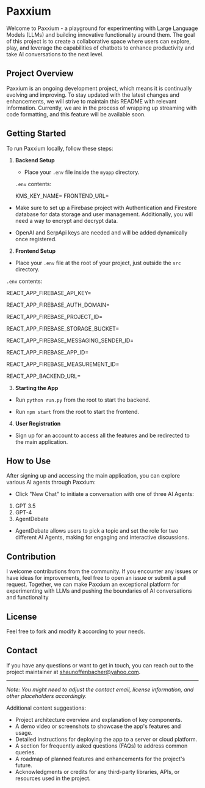 # Paxxium

Welcome to Paxxium - a playground for experimenting with Large Language Models (LLMs) and building innovative functionality around them. The goal of this project is to create a collaborative space where users can explore, play, and leverage the capabilities of chatbots to enhance productivity and take AI conversations to the next level.

## Project Overview

Paxxium is an ongoing development project, which means it is continually evolving and improving. To stay updated with the latest changes and enhancements, we will strive to maintain this README with relevant information. Currently, we are in the process of wrapping up streaming with code formatting, and this feature will be available soon.

## Getting Started

To run Paxxium locally, follow these steps:

1. **Backend Setup**

   - Place your `.env` file inside the `myapp` directory.

   `.env` contents:

    KMS_KEY_NAME=
    FRONTEND_URL=


  - Make sure to set up a Firebase project with Authentication and Firestore database for data storage and    user management. Additionally, you will need a way to encrypt and decrypt data.

- OpenAI and SerpApi keys are needed and will be added dynamically once registered.

2. **Frontend Setup**

- Place your `.env` file at the root of your project, just outside the `src` directory.

`.env` contents:

  REACT_APP_FIREBASE_API_KEY=

  REACT_APP_FIREBASE_AUTH_DOMAIN=

  REACT_APP_FIREBASE_PROJECT_ID=

  REACT_APP_FIREBASE_STORAGE_BUCKET=

  REACT_APP_FIREBASE_MESSAGING_SENDER_ID=

  REACT_APP_FIREBASE_APP_ID=

  REACT_APP_FIREBASE_MEASUREMENT_ID=

  REACT_APP_BACKEND_URL=


3. **Starting the App**

- Run `python run.py` from the root to start the backend.

- Run `npm start` from the root to start the frontend.

4. **User Registration**

- Sign up for an account to access all the features and be redirected to the main application.

## How to Use

After signing up and accessing the main application, you can explore various AI agents through Paxxium:

- Click "New Chat" to initiate a conversation with one of three AI Agents:
1. GPT 3.5
2. GPT-4
3. AgentDebate

- AgentDebate allows users to pick a topic and set the role for two different AI Agents, making for engaging and interactive discussions.

## Contribution

I welcome contributions from the community. If you encounter any issues or have ideas for improvements, feel free to open an issue or submit a pull request. Together, we can make Paxxium an exceptional platform for experimenting with LLMs and pushing the boundaries of AI conversations and functionality

## License

Feel free to fork and modify it according to your needs.

## Contact

If you have any questions or want to get in touch, you can reach out to the project maintainer at [shaunoffenbacher@yahoo.com](mailto:email@shaunoffenbacher@yahoo.com).

---

*Note: You might need to adjust the contact email, license information, and other placeholders accordingly.*

Additional content suggestions:
- Project architecture overview and explanation of key components.
- A demo video or screenshots to showcase the app's features and usage.
- Detailed instructions for deploying the app to a server or cloud platform.
- A section for frequently asked questions (FAQs) to address common queries.
- A roadmap of planned features and enhancements for the project's future.
- Acknowledgments or credits for any third-party libraries, APIs, or resources used in the project.



